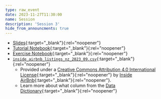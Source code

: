 ```yaml
---
type: raw_event
date: 2023-11-27T11:30:00
name: Session
description: 'Session 3'
hide_from_announcments: true
---
```


* [Slides](https://pynoon.github.io/curriculum/week_3/slides.html){:target="_blank"}{:rel="noopener"}
* [Tutorial Notebook](https://colab.research.google.com/github/pynoon/curriculum/main/week_3/week_3_tutorial.ipynb){:target="_blank"}{:rel="noopener"}
* [Exercise Notebook](https://colab.research.google.com/github/pynoon/curriculum/main/week_3/week_3_exercise.ipynb){:target="_blank"}{:rel="noopener"}
* [`inside_airbnb_listings_nz_2023_09.csv`](https://raw.githubusercontent.com/pynoon/curriculum/main/week_3/inside_airbnb_listings_nz_2023_09.csv){:target="_blank"}{:rel="noopener"}
  * Provided under a [Creative Commons Attribution 4.0 International
    License](http://creativecommons.org/licenses/by/4.0/){:target="_blank"}{:rel="noopener"}
    by [Inside
    AirBnb](http://insideairbnb.com/){:target="_blank"}{:rel="noopener"}.
  * Learn more about what column from the [Data
    Dictionary](https://docs.google.com/spreadsheets/d/1iWCNJcSutYqpULSQHlNyGInUvHg2BoUGoNRIGa6Szc4/edit#gid=1322284596){:target="_blank"}{:rel="noopener"}
